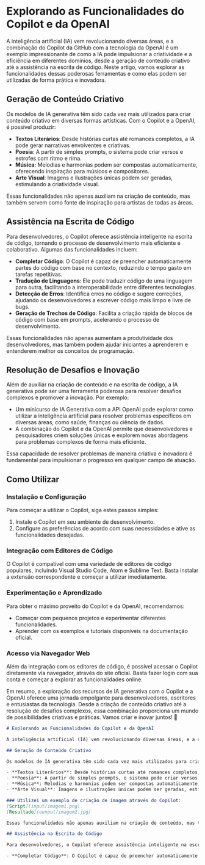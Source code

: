 # Explorando as Funcionalidades do Copilot e da OpenAI

A inteligência artificial (IA) vem revolucionando diversas áreas, e a combinação do Copilot da GitHub com a tecnologia da OpenAI é um exemplo impressionante de como a IA pode impulsionar a criatividade e a eficiência em diferentes domínios, desde a geração de conteúdo criativo até a assistência na escrita de código. Neste artigo, vamos explorar as funcionalidades dessas poderosas ferramentas e como elas podem ser utilizadas de forma prática e inovadora.

## Geração de Conteúdo Criativo

Os modelos de IA generativa têm sido cada vez mais utilizados para criar conteúdo criativo em diversas formas artísticas. Com o Copilot e a OpenAI, é possível produzir:

- **Textos Literários**: Desde histórias curtas até romances completos, a IA pode gerar narrativas envolventes e criativas.
- **Poesia**: A partir de simples prompts, o sistema pode criar versos e estrofes com ritmo e rima.
- **Música**: Melodias e harmonias podem ser compostas automaticamente, oferecendo inspiração para músicos e compositores.
- **Arte Visual**: Imagens e ilustrações únicas podem ser geradas, estimulando a criatividade visual.

Essas funcionalidades não apenas auxiliam na criação de conteúdo, mas também servem como fonte de inspiração para artistas de todas as áreas.

## Assistência na Escrita de Código

Para desenvolvedores, o Copilot oferece assistência inteligente na escrita de código, tornando o processo de desenvolvimento mais eficiente e colaborativo. Algumas das funcionalidades incluem:

- **Completar Código**: O Copilot é capaz de preencher automaticamente partes do código com base no contexto, reduzindo o tempo gasto em tarefas repetitivas.
- **Tradução de Linguagens**: Ele pode traduzir código de uma linguagem para outra, facilitando a interoperabilidade entre diferentes tecnologias.
- **Detecção de Erros**: Identifica erros no código e sugere correções, ajudando os desenvolvedores a escrever código mais limpo e livre de bugs.
- **Geração de Trechos de Código**: Facilita a criação rápida de blocos de código com base em prompts, acelerando o processo de desenvolvimento.

Essas funcionalidades não apenas aumentam a produtividade dos desenvolvedores, mas também podem ajudar iniciantes a aprenderem e entenderem melhor os conceitos de programação.

## Resolução de Desafios e Inovação

Além de auxiliar na criação de conteúdo e na escrita de código, a IA generativa pode ser uma ferramenta poderosa para resolver desafios complexos e promover a inovação. Por exemplo:

- Um minicurso de IA Generativa com a API OpenAI pode explorar como utilizar a inteligência artificial para resolver problemas específicos em diversas áreas, como saúde, finanças ou ciência de dados.
- A combinação do Copilot e da OpenAI permite que desenvolvedores e pesquisadores criem soluções únicas e explorem novas abordagens para problemas complexos de forma mais eficiente.

Essa capacidade de resolver problemas de maneira criativa e inovadora é fundamental para impulsionar o progresso em qualquer campo de atuação.

## Como Utilizar

### Instalação e Configuração

Para começar a utilizar o Copilot, siga estes passos simples:

1. Instale o Copilot em seu ambiente de desenvolvimento.
2. Configure as preferências de acordo com suas necessidades e ative as funcionalidades desejadas.

### Integração com Editores de Código

O Copilot é compatível com uma variedade de editores de código populares, incluindo Visual Studio Code, Atom e Sublime Text. Basta instalar a extensão correspondente e começar a utilizar imediatamente.

### Experimentação e Aprendizado

Para obter o máximo proveito do Copilot e da OpenAI, recomendamos:

- Começar com pequenos projetos e experimentar diferentes funcionalidades.
- Aprender com os exemplos e tutoriais disponíveis na documentação oficial.

### Acesso via Navegador Web

Além da integração com os editores de código, é possível acessar o Copilot diretamente via navegador, através do site oficial. Basta fazer login com sua conta e começar a explorar as funcionalidades online.

Em resumo, a exploração dos recursos de IA generativa com o Copilot e a OpenAI oferece uma jornada empolgante para desenvolvedores, escritores e entusiastas da tecnologia. Desde a criação de conteúdo criativo até a resolução de desafios complexos, essa combinação proporciona um mundo de possibilidades criativas e práticas. Vamos criar e inovar juntos! 🚀

```markdown
# Explorando as Funcionalidades do Copilot e da OpenAI

A inteligência artificial (IA) vem revolucionando diversas áreas, e a combinação do Copilot da GitHub com a tecnologia da OpenAI é um exemplo impressionante de como a IA pode impulsionar a criatividade e a eficiência em diferentes domínios, desde a geração de conteúdo criativo até a assistência na escrita de código. Neste artigo, vamos explorar as funcionalidades dessas poderosas ferramentas e como elas podem ser utilizadas de forma prática e inovadora.

## Geração de Conteúdo Criativo

Os modelos de IA generativa têm sido cada vez mais utilizados para criar conteúdo criativo em diversas formas artísticas. Com o Copilot e a OpenAI, é possível produzir:

- **Textos Literários**: Desde histórias curtas até romances completos, a IA pode gerar narrativas envolventes e criativas.
- **Poesia**: A partir de simples prompts, o sistema pode criar versos e estrofes com ritmo e rima.
- **Música**: Melodias e harmonias podem ser compostas automaticamente, oferecendo inspiração para músicos e compositores.
- **Arte Visual**: Imagens e ilustrações únicas podem ser geradas, estimulando a criatividade visual.

### Utilizei um exemplo de criação de imagem através do Copilot:
[Script](input/imagem1.png)
[Resultado](ounput/imagem2.jpg)

Essas funcionalidades não apenas auxiliam na criação de conteúdo, mas também servem como fonte de inspiração para artistas de todas as áreas.

## Assistência na Escrita de Código

Para desenvolvedores, o Copilot oferece assistência inteligente na escrita de código, tornando o processo de desenvolvimento mais eficiente e colaborativo. Algumas das funcionalidades incluem:

- **Completar Código**: O Copilot é capaz de preencher automaticamente partes do código com base no contexto
